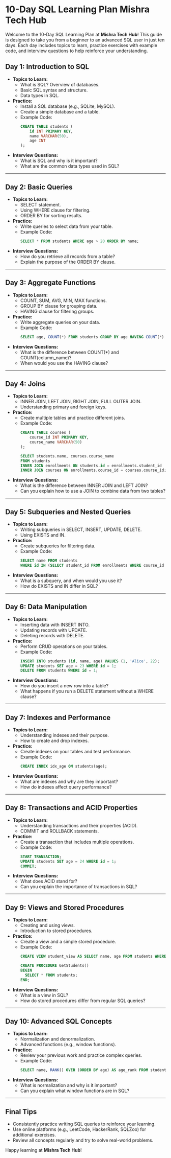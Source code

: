 # 10-Day SQL Learning Plan **Mishra Tech Hub**

Welcome to the 10-Day SQL Learning Plan at **Mishra Tech Hub**! This guide is designed to take you from a beginner to an advanced SQL user in just ten days. Each day includes topics to learn, practice exercises with example code, and interview questions to help reinforce your understanding.

## Day 1: Introduction to SQL
- **Topics to Learn:**
  - What is SQL? Overview of databases.
  - Basic SQL syntax and structure.
  - Data types in SQL.
- **Practice:**
  - Install a SQL database (e.g., SQLite, MySQL).
  - Create a simple database and a table.
  - Example Code:
    ```sql
    CREATE TABLE students (
        id INT PRIMARY KEY,
        name VARCHAR(50),
        age INT
    );
    ```
- **Interview Questions:**
  - What is SQL and why is it important?
  - What are the common data types used in SQL?

---

## Day 2: Basic Queries
- **Topics to Learn:**
  - SELECT statement.
  - Using WHERE clause for filtering.
  - ORDER BY for sorting results.
- **Practice:**
  - Write queries to select data from your table.
  - Example Code:
    ```sql
    SELECT * FROM students WHERE age > 20 ORDER BY name;
    ```
- **Interview Questions:**
  - How do you retrieve all records from a table?
  - Explain the purpose of the ORDER BY clause.

---

## Day 3: Aggregate Functions
- **Topics to Learn:**
  - COUNT, SUM, AVG, MIN, MAX functions.
  - GROUP BY clause for grouping data.
  - HAVING clause for filtering groups.
- **Practice:**
  - Write aggregate queries on your data.
  - Example Code:
    ```sql
    SELECT age, COUNT(*) FROM students GROUP BY age HAVING COUNT(*) > 1;
    ```
- **Interview Questions:**
  - What is the difference between COUNT(*) and COUNT(column_name)?
  - When would you use the HAVING clause?

---

## Day 4: Joins
- **Topics to Learn:**
  - INNER JOIN, LEFT JOIN, RIGHT JOIN, FULL OUTER JOIN.
  - Understanding primary and foreign keys.
- **Practice:**
  - Create multiple tables and practice different joins.
  - Example Code:
    ```sql
    CREATE TABLE courses (
        course_id INT PRIMARY KEY,
        course_name VARCHAR(50)
    );

    SELECT students.name, courses.course_name
    FROM students
    INNER JOIN enrollments ON students.id = enrollments.student_id
    INNER JOIN courses ON enrollments.course_id = courses.course_id;
    ```
- **Interview Questions:**
  - What is the difference between INNER JOIN and LEFT JOIN?
  - Can you explain how to use a JOIN to combine data from two tables?

---

## Day 5: Subqueries and Nested Queries
- **Topics to Learn:**
  - Writing subqueries in SELECT, INSERT, UPDATE, DELETE.
  - Using EXISTS and IN.
- **Practice:**
  - Create subqueries for filtering data.
  - Example Code:
    ```sql
    SELECT name FROM students
    WHERE id IN (SELECT student_id FROM enrollments WHERE course_id = 1);
    ```
- **Interview Questions:**
  - What is a subquery, and when would you use it?
  - How do EXISTS and IN differ in SQL?

---

## Day 6: Data Manipulation
- **Topics to Learn:**
  - Inserting data with INSERT INTO.
  - Updating records with UPDATE.
  - Deleting records with DELETE.
- **Practice:**
  - Perform CRUD operations on your tables.
  - Example Code:
    ```sql
    INSERT INTO students (id, name, age) VALUES (1, 'Alice', 22);
    UPDATE students SET age = 23 WHERE id = 1;
    DELETE FROM students WHERE id = 1;
    ```
- **Interview Questions:**
  - How do you insert a new row into a table?
  - What happens if you run a DELETE statement without a WHERE clause?

---

## Day 7: Indexes and Performance
- **Topics to Learn:**
  - Understanding indexes and their purpose.
  - How to create and drop indexes.
- **Practice:**
  - Create indexes on your tables and test performance.
  - Example Code:
    ```sql
    CREATE INDEX idx_age ON students(age);
    ```
- **Interview Questions:**
  - What are indexes and why are they important?
  - How do indexes affect query performance?

---

## Day 8: Transactions and ACID Properties
- **Topics to Learn:**
  - Understanding transactions and their properties (ACID).
  - COMMIT and ROLLBACK statements.
- **Practice:**
  - Create a transaction that includes multiple operations.
  - Example Code:
    ```sql
    START TRANSACTION;
    UPDATE students SET age = 24 WHERE id = 1;
    COMMIT;
    ```
- **Interview Questions:**
  - What does ACID stand for?
  - Can you explain the importance of transactions in SQL?

---

## Day 9: Views and Stored Procedures
- **Topics to Learn:**
  - Creating and using views.
  - Introduction to stored procedures.
- **Practice:**
  - Create a view and a simple stored procedure.
  - Example Code:
    ```sql
    CREATE VIEW student_view AS SELECT name, age FROM students WHERE age >= 18;

    CREATE PROCEDURE GetStudents()
    BEGIN
      SELECT * FROM students;
    END;
    ```
- **Interview Questions:**
  - What is a view in SQL?
  - How do stored procedures differ from regular SQL queries?

---

## Day 10: Advanced SQL Concepts
- **Topics to Learn:**
  - Normalization and denormalization.
  - Advanced functions (e.g., window functions).
- **Practice:**
  - Review your previous work and practice complex queries.
  - Example Code:
    ```sql
    SELECT name, RANK() OVER (ORDER BY age) AS age_rank FROM students;
    ```
- **Interview Questions:**
  - What is normalization and why is it important?
  - Can you explain what window functions are in SQL?

---

## Final Tips
- Consistently practice writing SQL queries to reinforce your learning.
- Use online platforms (e.g., LeetCode, HackerRank, SQLZoo) for additional exercises.
- Review all concepts regularly and try to solve real-world problems.

Happy learning at **Mishra Tech Hub**!
